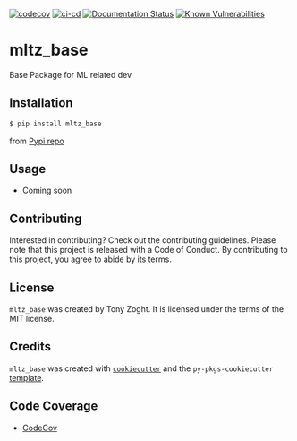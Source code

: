 
[![codecov](https://codecov.io/github/tzoght/mltz-base/branch/main/graph/badge.svg?token=UB03POGOUB)](https://codecov.io/github/tzoght/mltz-base)
[![ci-cd](https://github.com/tzoght/mltz-base/actions/workflows/ci-cd.yml/badge.svg?branch=main)](https://github.com/tzoght/mltz-base/actions/workflows/ci-cd.yml) [![Documentation Status](https://readthedocs.org/projects/mltz-base/badge/?version=latest)](https://mltz-base.readthedocs.io/en/latest/?badge=latest) [![Known Vulnerabilities](https://snyk.io/test/github/tzoght/mltz-base/badge.svg)](https://snyk.io/test/github/tzoght/mltz-base)

# mltz_base

Base Package for ML related dev

## Installation

```bash
$ pip install mltz_base
```
from  [Pypi repo](https://pypi.org/manage/project/mltz-base/releases/)

## Usage

- Coming soon

## Contributing

Interested in contributing? Check out the contributing guidelines. Please note that this project is released with a Code of Conduct. By contributing to this project, you agree to abide by its terms.

## License

`mltz_base` was created by Tony Zoght. It is licensed under the terms of the MIT license.

## Credits

`mltz_base` was created with [`cookiecutter`](https://cookiecutter.readthedocs.io/en/latest/) and the `py-pkgs-cookiecutter` [template](https://github.com/py-pkgs/py-pkgs-cookiecutter).


## Code Coverage
* [CodeCov](https://app.codecov.io/github/tzoght/mltz-base) 
